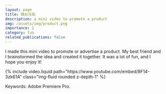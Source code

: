 ```yaml
---
layout: page
title: 微お元気
description: a mini video to promote a product
img: /assets/img/product.png
importance: 1
category: fun
related_publications: false
---
```


I made this mini video to promote or advertise a product. My best friend and I brainstormed the idea and created it together. It was a lot of fun, and I hope you enjoy it!

<div class="row mt-3">
    <div class="col-sm mt-3 mt-md-0">
        {% include video.liquid path="https://www.youtube.com/embed/8F14-3zk61A" class="img-fluid rounded z-depth-1" %}
    </div>
</div>

Keywords: Adobe Premiere Pro.